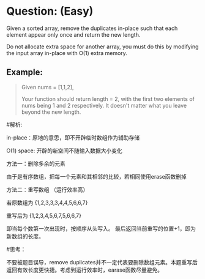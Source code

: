 # Question: (Easy)

Given a sorted array, remove the duplicates in-place such that each element appear only once and return the new length.

Do not allocate extra space for another array, you must do this by modifying the input array in-place with O(1) extra memory.

## Example:

>Given nums = [1,1,2],
>
>Your function should return length = 2, with the first two elements of nums being 1 and 2 respectively.
>It doesn't matter what you leave beyond the new length.

#解析:

in-place：原地的意思，即不开辟临时数组作为辅助存储

O(1) space: 开辟的新空间不随输入数据大小变化

方法一：删除多余的元素

由于是有序数组，把每一个元素和其相邻的比较，若相同使用erase函数删掉

方法二：重写数组 （运行效率高）

若原数组为	{1,2,3,3,3,4,4,5,6,6,7}

重写后为	{1,2,3,4,5,6,7,5,6,6,7}

即当每个数第一次出现时，按顺序从头写入。 最后返回当前重写的位置+1，即为新数组的长度。

#思考：

不要被题目误导，remove duplicates并不一定代表要删除数组元素。本题重写后返回有效长度更快捷。考虑到运行效率时，earase函数尽量避免。